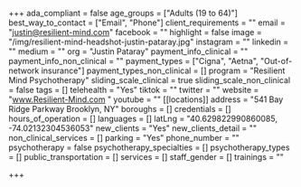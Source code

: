 +++
ada_compliant = false
age_groups = ["Adults (19 to 64)"]
best_way_to_contact = ["Email", "Phone"]
client_requirements = ""
email = "justin@resilient-mind.com"
facebook = ""
highlight = false
image = "/img/resilient-mind-headshot-justin-pataray.jpg"
instagram = ""
linkedin = ""
medium = ""
org = "Justin Pataray"
payment_info_clinical = ""
payment_info_non_clinical = ""
payment_types = ["Cigna", "Aetna", "Out-of-network insurance"]
payment_types_non_clinical = []
program = "Resilient Mind Psychotherapy"
sliding_scale_clinical = true
sliding_scale_non_clinical = false
tags = []
telehealth = "Yes"
tiktok = ""
twitter = ""
website = "www.Resilient-Mind.com "
youtube = ""
[[locations]]
address = "541 Bay Ridge Parkway Brooklyn, NY"
boroughs = []
credentials = []
hours_of_operation = []
languages = []
latLng = "40.629822990860085, -74.02132304536053"
new_clients = "Yes"
new_clients_detail = ""
non_clinical_services = []
parking = "Yes"
phone_number = ""
psychotherapy = false
psychotherapy_specialties = []
psychotherapy_types = []
public_transportation = []
services = []
staff_gender = []
trainings = ""

+++
